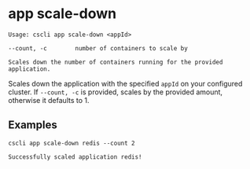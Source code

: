 # app scale-down

```
Usage: cscli app scale-down <appId>

--count, -c        number of containers to scale by

Scales down the number of containers running for the provided application.
```

Scales down the application with the specified `appId` on your configured cluster. If `--count, -c` is provided, scales by the provided amount, otherwise it defaults to 1.

## Examples

```
cscli app scale-down redis --count 2

Successfully scaled application redis!
```

## 



